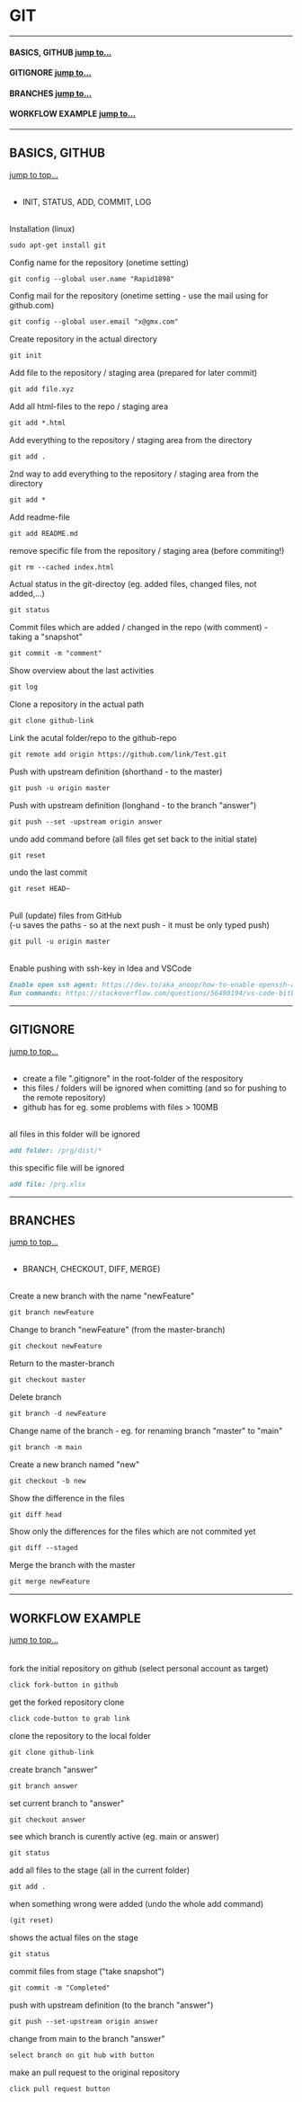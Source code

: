 # GIT
---

#### BASICS, GITHUB [jump to...](#basics-github)
#### GITIGNORE [jump to...](#gitignore)
#### BRANCHES [jump to...](#branches)
#### WORKFLOW EXAMPLE [jump to...](#workflow-example)


---
## BASICS, GITHUB
[jump to top...](#git)<br><br>
- INIT, STATUS, ADD, COMMIT, LOG

<br>Installation (linux)
```markdown
sudo apt-get install git
```
Config name for the repository (onetime setting)
```markdown
git config --global user.name "Rapid1898"
```
Config mail for the repository (onetime setting - use the mail using for github.com)
```markdown
git config --global user.email "x@gmx.com"
```
Create repository in the actual directory
```markdown
git init
```
Add file to the repository / staging area (prepared for later commit)
```markdown
git add file.xyz
```
Add all html-files to the repo / staging area
```markdown
git add *.html
```
Add everything to the repository / staging area from the directory
```markdown
git add .
```
2nd way to add everything to the repository / staging area from the directory
```markdown
git add *
```
Add readme-file
```markdown
git add README.md
```
remove specific file from the repository / staging area (before commiting!)
```markdown
git rm --cached index.html
```
Actual status in the git-directoy (eg. added files, changed files, not added,...)
```markdown
git status
```
Commit files which are added / changed in the repo (with comment) - taking a "snapshot"
```markdown
git commit -m "comment"
```
Show overview about the last activities
```markdown
git log
```
Clone a repository in the actual path
```markdown
git clone github-link
```
Link the acutal folder/repo to the github-repo
```markdown
git remote add origin https://github.com/link/Test.git
```
Push with upstream definition (shorthand - to the master)
```markdown
git push -u origin master
```
Push with upstream definition (longhand - to the branch "answer")
```markdown
git push --set -upstream origin answer
```
undo add command before (all files get set back to the initial state)
```markdown
git reset
```
undo the last commit
```markdown
git reset HEAD~
```

<br>Pull (update) files from GitHub<br>
(-u saves the paths - so at the next push - it must be only typed push)
```markdown
git pull -u origin master
```

<br>Enable pushing with ssh-key in Idea and VSCode
```markdown
Enable open ssh agent: https://dev.to/aka_anoop/how-to-enable-openssh-agent-to-access-your-github-repositories-on-windows-powershell-1ab8
Run commands: https://stackoverflow.com/questions/56490194/vs-code-bitbucket-ssh-permission-denied-publickey
```


---
## GITIGNORE
[jump to top...](#git)<br><br>
- create a file ".gitignore" in the root-folder of the respository<br>
- this files / folders will be ignored when comitting (and so for pushing to the remote repository)<br>
- github has for eg. some problems with files > 100MB<br>

<br>all files in this folder will be ignored
```markdown
add folder: /prg/dist/*
```
this specific file will be ignored
```markdown
add file: /prg.xlsx
```



---
## BRANCHES
[jump to top...](#git)<br><br>
- BRANCH, CHECKOUT, DIFF, MERGE)

<br>Create a new branch with the name "newFeature"
```markdown
git branch newFeature
```
Change to branch "newFeature" (from the master-branch)
```markdown
git checkout newFeature
```
Return to the master-branch
```markdown
git checkout master
```
Delete branch
```markdown
git branch -d newFeature
```
Change name of the branch - eg. for renaming branch "master" to "main"
```markdown
git branch -m main
```
Create a new branch named "new"
```markdown
git checkout -b new
```
Show the difference in the files
```markdown
git diff head
```
Show only the differences for the files which are not commited yet
```markdown
git diff --staged
```
Merge the branch with the master
```markdown
git merge newFeature
```



---
## WORKFLOW EXAMPLE
[jump to top...](#git)<br><br>
<br>fork the initial repository on github (select personal account as target)
```markdown
click fork-button in github
```
get the forked repository clone
```markdown
click code-button to grab link
```
clone the repository to the local folder
```markdown
git clone github-link
```
create branch "answer"
```markdown
git branch answer
```
set current branch to "answer"
```markdown
git checkout answer
```
see which branch is curently active (eg. main or answer)
```markdown
git status
```
add all files to the stage (all in the current folder)
```markdown
git add .
```
when something wrong were added (undo the whole add command)
```markdown
(git reset)
```
shows the actual files on the stage
```markdown
git status
```
commit files from stage ("take snapshot")
```markdown
git commit -m "Completed"
```
push with upstream definition (to the branch "answer")
```markdown
git push --set-upstream origin answer
```
change from main to the branch "answer"
```markdown
select branch on git hub with button
```
make an pull request to the original repository
```markdown
click pull request button
```





